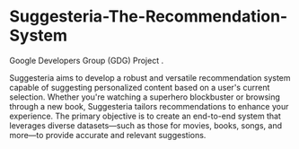 # Suggesteria-The-Recommendation-System
Google Developers Group (GDG) Project .

Suggesteria aims to develop a robust and versatile recommendation system capable of suggesting personalized content based on a user's current selection. Whether you're watching a superhero blockbuster or browsing through a new book, Suggesteria tailors recommendations to enhance your experience. The primary objective is to create an end-to-end system that leverages diverse datasets—such as those for movies, books, songs, and more—to provide accurate and relevant suggestions.
